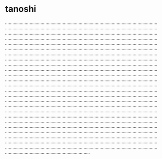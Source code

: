# tanoshi

.................................................................................................................................................................................................................................................................................................................................................................................................................................................................................................................................................................................................................................................................................................................................................................................................................................................................................................................................................................................................................................................................................................................................................................................................................................................................................................................................................................................................................................................................................................................................................................................................................................................................................................................................................................................................................................................................................................................................................................................................................................................................................................................................................................................................................................................................................................................................................................................................................................................................................................................................................................................................................................................................................................................................................................................................................................................................................................................................................................................................................................................................................................................................................................................................................................................................................................